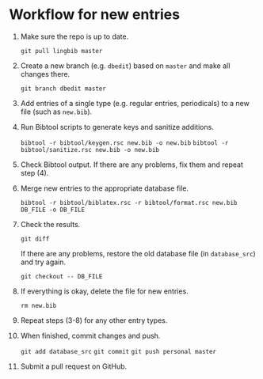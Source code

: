 # Workflow for new entries

1. Make sure the repo is up to date.

    `git pull lingbib master`

2. Create a new branch (e.g. `dbedit`) based on `master` and make all changes there.

    `git branch dbedit master`

3. Add entries of a single type (e.g. regular entries, periodicals) to a new file (such as `new.bib`).

4. Run Bibtool scripts to generate keys and sanitize additions.

    `bibtool -r bibtool/keygen.rsc new.bib -o new.bib`
    `bibtool -r bibtool/sanitize.rsc new.bib -o new.bib`

5. Check Bibtool output. If there are any problems, fix them and repeat step (4).

6. Merge new entries to the appropriate database file.
    
    `bibtool -r bibtool/biblatex.rsc -r bibtool/format.rsc new.bib DB_FILE -o DB_FILE`

7. Check the results.

    `git diff`

    If there are any problems, restore the old database file (in `database_src`) and try again.

    `git checkout -- DB_FILE`

8. If everything is okay, delete the file for new entries.

    `rm new.bib`

9. Repeat steps (3-8) for any other entry types.

10. When finished, commit changes and push.

    `git add database_src`
    `git commit`
    `git push personal master`

11. Submit a pull request on GitHub.